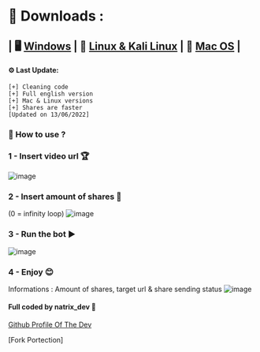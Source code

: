 # 📩 Downloads :
## | 🖥️ [Windows](http://filetransfer.fr/download.php?file=PM8Q4VENZS) | 🐧 [Linux & Kali Linux](http://filetransfer.fr/download.php?file=PM8Q4VENZS) | 🍏 [Mac OS](http://filetransfer.fr/download.php?file=PM8Q4VENZS) |


#### ⚙️ Last Update:
```PY
[+] Cleaning code 
[+] Full english version
[+] Mac & Linux versions
[+] Shares are faster
[Updated on 13/06/2022]
```


### 🤔 How to use ? 

### 1 - Insert video url 🏆
![image](https://user-images.githubusercontent.com/88579983/166118522-2dbec950-5b6b-43ba-a9a6-488d3a4c6287.png)

### 2 - Insert amount of shares 🔢
(0 = infinity loop)
![image](https://user-images.githubusercontent.com/88579983/166118561-7e933b8d-19c6-4f01-b25c-b2aff0e2ef76.png)

### 3 - Run the bot ▶️
![image](https://user-images.githubusercontent.com/88579983/166118582-326745f0-8f42-4083-9a48-b133a5b1ad04.png)

### 4 - Enjoy 😊
Informations : Amount of shares, target url & share sending status 
![image](https://user-images.githubusercontent.com/88579983/166118637-055a6b92-f346-47dd-b86d-24f9cefde991.png)


#### Full coded by natrix_dev 💪
[Github Profile Of The Dev](https://github.com/natrixdev)



[Fork Portection] 
